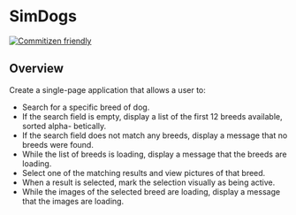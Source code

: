 # SimDogs

[![Commitizen friendly](https://img.shields.io/badge/commitizen-friendly-brightgreen.svg)](http://commitizen.github.io/cz-cli/)

## Overview

Create a single-page application that allows a user to:
- Search for a specific breed of dog.
- If the search field is empty, display a list of the first 12 breeds available, sorted alpha-
betically.
- If the search field does not match any breeds, display a message that no breeds were found.
- While the list of breeds is loading, display a message that the breeds are loading.
- Select one of the matching results and view pictures of that breed.
- When a result is selected, mark the selection visually as being active.
- While the images of the selected breed are loading, display a message that the images are loading.

